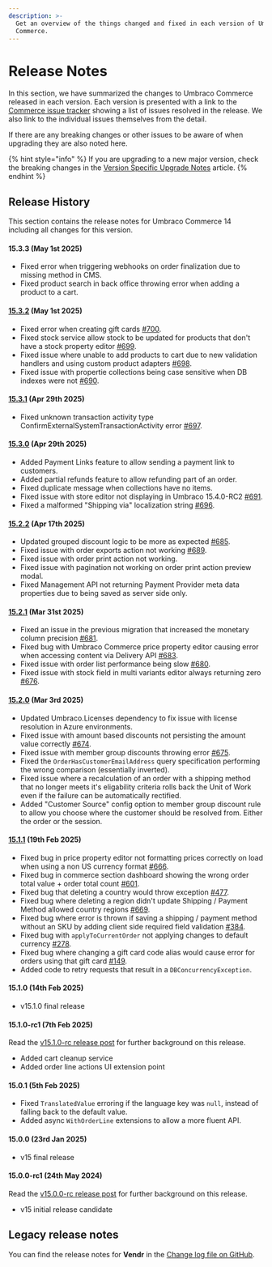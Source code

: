 ```yaml
---
description: >-
  Get an overview of the things changed and fixed in each version of Umbraco
  Commerce.
---
```


# Release Notes

In this section, we have summarized the changes to Umbraco Commerce released in each version. Each version is presented with a link to the [Commerce issue tracker](https://github.com/umbraco/Umbraco.Commerce.Issues/issues) showing a list of issues resolved in the release. We also link to the individual issues themselves from the detail.

If there are any breaking changes or other issues to be aware of when upgrading they are also noted here.

{% hint style="info" %}
If you are upgrading to a new major version, check the breaking changes in the [Version Specific Upgrade Notes](upgrading/version-specific-upgrades.md) article.
{% endhint %}

## Release History

This section contains the release notes for Umbraco Commerce 14 including all changes for this version.

#### 15.3.3 (May 1st 2025)

* Fixed error when triggering webhooks on order finalization due to missing method in CMS.
* Fixed product search in back office throwing error when adding a product to a cart.

#### [15.3.2](https://github.com/umbraco/Umbraco.Commerce.Issues/issues?q=is%3Aissue+is%3Aclosed+label%3Acomponent%2Fcommerce+label%3Arelease%2F15.3.2) (May 1st 2025)

* Fixed error when creating gift cards [#700](https://github.com/umbraco/Umbraco.Commerce.Issues/issues/700).
* Fixed stock service allow stock to be updated for products that don't have a stock property editor [#699](https://github.com/umbraco/Umbraco.Commerce.Issues/issues/699).
* Fixed issue where unable to add products to cart due to new validation handlers and using custom product adapters [#698](https://github.com/umbraco/Umbraco.Commerce.Issues/issues/698).
* Fixed issue with propertie collections being case sensitive when DB indexes were not [#690](https://github.com/umbraco/Umbraco.Commerce.Issues/issues/690).

#### [15.3.1](https://github.com/umbraco/Umbraco.Commerce.Issues/issues?q=is%3Aissue+is%3Aclosed+label%3Acomponent%2Fcommerce+label%3Arelease%2F15.3.1) (Apr 29th 2025)

* Fixed unknown transaction activity type ConfirmExternalSystemTransactionActivity error [#697](https://github.com/umbraco/Umbraco.Commerce.Issues/issues/697).

#### [15.3.0](https://github.com/umbraco/Umbraco.Commerce.Issues/issues?q=is%3Aissue+is%3Aclosed+label%3Acomponent%2Fcommerce+label%3Arelease%2F15.3.0) (Apr 29th 2025)

* Added Payment Links feature to allow sending a payment link to customers.
* Added partial refunds feature to allow refunding part of an order.
* Fixed duplicate message when collections have no items.
* Fixed issue with store editor not displaying in Umbraco 15.4.0-RC2 [#691](https://github.com/umbraco/Umbraco.Commerce.Issues/issues/691).
* Fixed a malformed "Shipping via" localization string [#696](https://github.com/umbraco/Umbraco.Commerce.Issues/issues/696).

#### [15.2.2](https://github.com/umbraco/Umbraco.Commerce.Issues/issues?q=is%3Aissue+is%3Aclosed+label%3Arelease%2F15.2.2) (Apr 17th 2025)

* Updated grouped discount logic to be more as expected [#685](https://github.com/umbraco/Umbraco.Commerce.Issues/issues/685).
* Fixed issue with order exports action not working [#689](https://github.com/umbraco/Umbraco.Commerce.Issues/issues/689).
* Fixed issue with order print action not working.
* Fixed issue with pagination not working on order print action preview modal.
* Fixed Management API not returning Payment Provider meta data properties due to being saved as server side only.

#### [15.2.1](https://github.com/umbraco/Umbraco.Commerce.Issues/issues?q=is%3Aissue+is%3Aclosed+label%3Arelease%2F15.2.1) (Mar 31st 2025)

* Fixed an issue in the previous migration that increased the monetary column precision [#681](https://github.com/umbraco/Umbraco.Commerce.Issues/issues/681).
* Fixed bug with Umbraco Commerce price property editor causing error when accessing content via Delivery API [#683](https://github.com/umbraco/Umbraco.Commerce.Issues/issues/683).
* Fixed issue with order list performance being slow [#680](https://github.com/umbraco/Umbraco.Commerce.Issues/issues/680).
* Fixed issue with stock field in multi variants editor always returning zero [#676](https://github.com/umbraco/Umbraco.Commerce.Issues/issues/676).

#### [15.2.0](https://github.com/umbraco/Umbraco.Commerce.Issues/issues?q=is%3Aissue+is%3Aclosed+label%3Arelease%2F15.2.0) (Mar 3rd 2025)

* Updated Umbraco.Licenses dependency to fix issue with license resolution in Azure environments.
* Fixed issue with amount based discounts not persisting the amount value correctly [#674](https://github.com/umbraco/Umbraco.Commerce.Issues/issues/674).
* Fixed issue with member group discounts throwing error [#675](https://github.com/umbraco/Umbraco.Commerce.Issues/issues/675).
* Fixed the `OrderHasCustomerEmailAddress` query specification performing the wrong comparison (essentially inverted).
* Fixed issue where a recalculation of an order with a shipping method that no longer meets it's eligability criteria rolls back the Unit of Work even if the failure can be automatically rectified.
* Added "Customer Source" config option to member group discount rule to allow you choose where the customer should be resolved from. Either the order or the session.

#### [15.1.1](https://github.com/umbraco/Umbraco.Commerce.Issues/issues?q=is%3Aissue+is%3Aclosed+label%3Arelease%2F15.1.1) (19th Feb 2025)

* Fixed bug in price property editor not formatting prices correctly on load when using a non US currency format [#666](https://github.com/umbraco/Umbraco.Commerce.Issues/issues/666).
* Fixed bug in commerce section dashboard showing the wrong order total value + order total count [#601](https://github.com/umbraco/Umbraco.Commerce.Issues/issues/601).
* Fixed bug that deleting a country would throw exception [#477](https://github.com/umbraco/Umbraco.Commerce.Issues/issues/477).
* Fixed bug where deleting a region didn't update Shipping / Payment Method allowed country regions [#669](https://github.com/umbraco/Umbraco.Commerce.Issues/issues/669).
* Fixed bug where error is thrown if saving a shipping / payment method without an SKU by adding client side required field validation [#384](https://github.com/umbraco/Umbraco.Commerce.Issues/issues/384).
* Fixed bug with `applyToCurrentOrder` not applying changes to default currency [#278](https://github.com/umbraco/Umbraco.Commerce.Issues/issues/278).
* Fixed bug where changing a gift card code alias would cause error for orders using that gift card [#149](https://github.com/umbraco/Umbraco.Commerce.Issues/issues/149).
* Added code to retry requests that result in a `DBConcurrencyException`.

#### 15.1.0 (14th Feb 2025)

* v15.1.0 final release

#### 15.1.0-rc1 (7th Feb 2025)

Read the [v15.1.0-rc release post](v15.1.0-rc.md) for further background on this release.

* Added cart cleanup service
* Added order line actions UI extension point

#### 15.0.1 (5th Feb 2025)

* Fixed `TranslatedValue` erroring if the language key was `null`, instead of falling back to the default value.
* Added async `WithOrderLine` extensions to allow a more fluent API.

#### 15.0.0 (23rd Jan 2025)

* v15 final release

#### 15.0.0-rc1 (24th May 2024)

Read the [v15.0.0-rc release post](v15.0.0-rc.md) for further background on this release.

* v15 initial release candidate

## Legacy release notes

You can find the release notes for **Vendr** in the [Change log file on GitHub](../../../10/umbraco-commerce/changelog-archive/Vendr-core.md).
